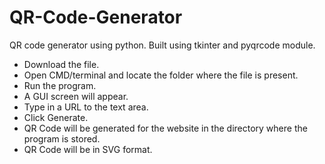 # QR-Code-Generator
QR code generator using python. Built using tkinter and pyqrcode module.

* Download the file.
* Open CMD/terminal and locate the folder where the file is present.
* Run the program.
* A GUI screen will appear.
* Type in a URL to the text area.
* Click Generate.
* QR Code will be generated for the website in the directory where the program is stored.
* QR Code will be in SVG format.
